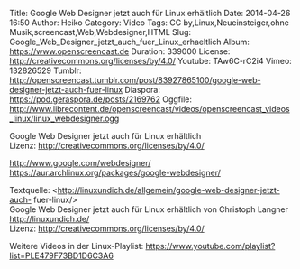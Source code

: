 Title: Google Web Designer jetzt auch für Linux erhältlich
Date: 2014-04-26 16:50
Author: Heiko
Category: Video
Tags: CC by,Linux,Neueinsteiger,ohne Musik,screencast,Web,Webdesigner,HTML
Slug: Google_Web_Designer_jetzt_auch_fuer_Linux_erhaeltlich
Album: https://www.openscreencast.de
Duration: 339000
License: http://creativecommons.org/licenses/by/4.0/
Youtube: TAw6C-rC2i4
Vimeo: 132826529
Tumblr: http://openscreencast.tumblr.com/post/83927865100/google-web-designer-jetzt-auch-fuer-linux
Diaspora: https://pod.geraspora.de/posts/2169762
Oggfile: http://www.librecontent.de/openscreencast/videos/openscreencast_videos_linux/linux_webdesigner.ogg

Google Web Designer jetzt auch für Linux erhältlich  
Lizenz: <http://creativecommons.org/licenses/by/4.0/>  
  
<http://www.google.com/webdesigner/>  
<https://aur.archlinux.org/packages/google-webdesigner/>  
  
Textquelle: <http://linuxundich.de/allgemein/google-web-designer-jetzt-auch-
fuer-linux/>  
Google Web Designer jetzt auch für Linux erhältlich von Christoph Langner
<http://linuxundich.de/>  
Lizenz: <http://creativecommons.org/licenses/by/4.0/>  
  
Weitere Videos in der Linux-Playlist:
<https://www.youtube.com/playlist?list=PLE479F73BD1D6C3A6>  
  


